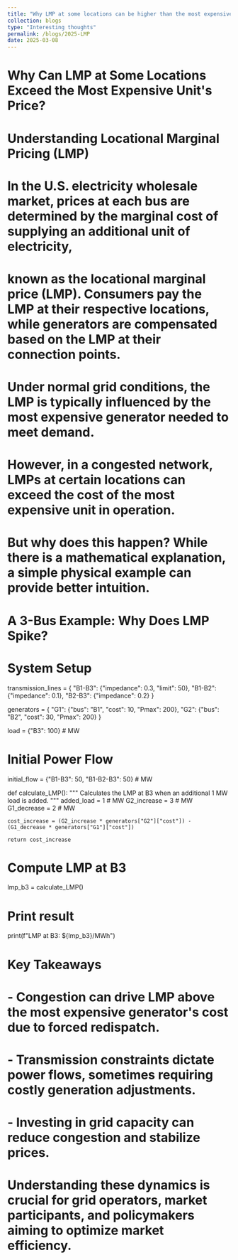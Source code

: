```yaml
---
title: "Why LMP at some locations can be higher than the most expensive unit's price?"
collection: blogs
type: "Interesting thoughts"
permalink: /blogs/2025-LMP
date: 2025-03-08
---
```


# Why Can LMP at Some Locations Exceed the Most Expensive Unit's Price?

# Understanding Locational Marginal Pricing (LMP)
# In the U.S. electricity wholesale market, prices at each bus are determined by the marginal cost of supplying an additional unit of electricity,
# known as the locational marginal price (LMP). Consumers pay the LMP at their respective locations, while generators are compensated based on the LMP at their connection points.

# Under normal grid conditions, the LMP is typically influenced by the most expensive generator needed to meet demand.
# However, in a congested network, LMPs at certain locations can exceed the cost of the most expensive unit in operation.
# But why does this happen? While there is a mathematical explanation, a simple physical example can provide better intuition.

# A 3-Bus Example: Why Does LMP Spike?

# System Setup
transmission_lines = {
    "B1-B3": {"impedance": 0.3, "limit": 50},
    "B1-B2": {"impedance": 0.1},
    "B2-B3": {"impedance": 0.2}
}

generators = {
    "G1": {"bus": "B1", "cost": 10, "Pmax": 200},
    "G2": {"bus": "B2", "cost": 30, "Pmax": 200}
}

load = {"B3": 100}  # MW

# Initial Power Flow
initial_flow = {"B1-B3": 50, "B1-B2-B3": 50}  # MW

def calculate_LMP():
    """
    Calculates the LMP at B3 when an additional 1 MW load is added.
    """
    added_load = 1  # MW
    G2_increase = 3  # MW
    G1_decrease = 2  # MW
    
    cost_increase = (G2_increase * generators["G2"]["cost"]) - (G1_decrease * generators["G1"]["cost"])
    
    return cost_increase

# Compute LMP at B3
lmp_b3 = calculate_LMP()

# Print result
print(f"LMP at B3: ${lmp_b3}/MWh")

# Key Takeaways
# - Congestion can drive LMP above the most expensive generator's cost due to forced redispatch.
# - Transmission constraints dictate power flows, sometimes requiring costly generation adjustments.
# - Investing in grid capacity can reduce congestion and stabilize prices.

# Understanding these dynamics is crucial for grid operators, market participants, and policymakers aiming to optimize market efficiency.









